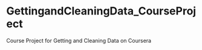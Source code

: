 GettingandCleaningData_CourseProject
====================================

Course Project for Getting and Cleaning Data on Coursera
